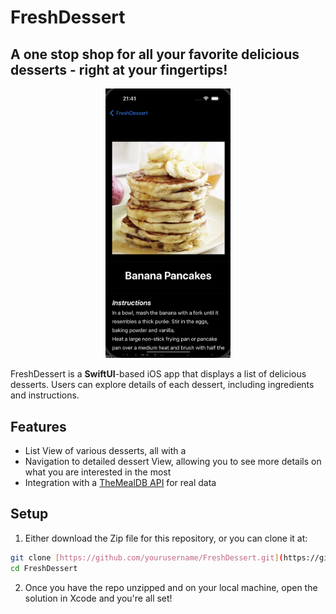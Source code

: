 # FreshDessert
## A one stop shop for all your favorite delicious desserts - right at your fingertips!

<div align="center">
  <img src="Image/freshDesserts1.png" width=200>
</div>

FreshDessert is a **SwiftUI**-based iOS app that displays a list of delicious desserts. Users can explore details of each dessert, including ingredients and instructions.

## Features

- List View of various desserts, all with a
- Navigation to detailed dessert View, allowing you to see more details on what you are interested in the most
- Integration with a [TheMealDB API](https://themealdb.com) for real data

## Setup

1. Either download the Zip file for this repository, or you can clone it at:

```bash
git clone [https://github.com/yourusername/FreshDessert.git](https://github.com/jpzoll/FreshDesserts.git)https://github.com/jpzoll/FreshDesserts.git
cd FreshDessert
```

2. Once you have the repo unzipped and on your local machine, open the solution in Xcode and you're all set!
